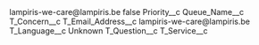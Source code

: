 <?xml version="1.0" encoding="UTF-8"?>
<CustomMetadata xmlns="http://soap.sforce.com/2006/04/metadata" xmlns:xsi="http://www.w3.org/2001/XMLSchema-instance" xmlns:xsd="http://www.w3.org/2001/XMLSchema">
    <label>lampiris-we-care@lampiris.be</label>
    <protected>false</protected>
    <values>
        <field>Priority__c</field>
        <value xsi:nil="true"/>
    </values>
    <values>
        <field>Queue_Name__c</field>
        <value xsi:nil="true"/>
    </values>
    <values>
        <field>T_Concern__c</field>
        <value xsi:nil="true"/>
    </values>
    <values>
        <field>T_Email_Address__c</field>
        <value xsi:type="xsd:string">lampiris-we-care@lampiris.be</value>
    </values>
    <values>
        <field>T_Language__c</field>
        <value xsi:type="xsd:string">Unknown</value>
    </values>
    <values>
        <field>T_Question__c</field>
        <value xsi:nil="true"/>
    </values>
    <values>
        <field>T_Service__c</field>
        <value xsi:nil="true"/>
    </values>
</CustomMetadata>
